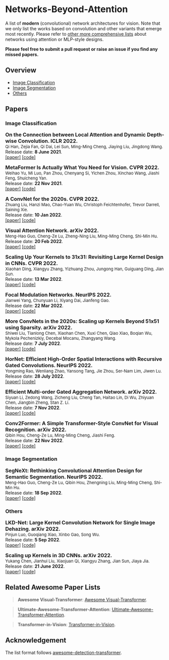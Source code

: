 # Networks-Beyond-Attention

A list of **modern** (convolutional) network architectures for vision. Note that we only list the works based on convolution and other variants that emerge most recently. Please refer to [other more comprehensive lists](#related-awesome-paper-lists) about networks using attention or MLP-style designs.

**Please feel free to submit a pull request or raise an issue if you find any missed papers.** 
 
## Overview

- [Image Classification](#image-classification)
- [Image Segmentation](#image-segmentation)
- [Others](#others)

## Papers

### Image Classification 

<p>
<font size=3><b>On the Connection between Local Attention and Dynamic Depth-wise Convolution. ICLR 2022.</b></font>
<br>
<font size=2>Qi Han, Zejia Fan, Qi Dai, Lei Sun, Ming-Ming Cheng, Jiaying Liu, Jingdong Wang.</font>
<br>
Release date: <b>8 June 2021</b>.
<br> 
<a href='https://arxiv.org/abs/2106.04263'>[paper]</a> <a href='https://github.com/Atten4Vis/DemystifyLocalViT'>[code]</a>
</p>

<p>
<font size=3><b>MetaFormer Is Actually What You Need for Vision. CVPR 2022.</b></font>
<br>
<font size=2>Weihao Yu, Mi Luo, Pan Zhou, Chenyang Si, Yichen Zhou, Xinchao Wang, Jiashi Feng, Shuicheng Yan.</font>
<br>
Release date: <b>22 Nov 2021</b>.
<br> 
<a href='https://arxiv.org/abs/2111.11418'>[paper]</a> <a href='https://github.com/sail-sg/poolformer'>[code]</a>
</p>

<p>
<font size=3><b>A ConvNet for the 2020s. CVPR 2022.</b></font>
<br>
<font size=2>Zhuang Liu, Hanzi Mao, Chao-Yuan Wu, Christoph Feichtenhofer, Trevor Darrell, Saining Xie.</font>
<br>
Release date: <b>10 Jan 2022</b>.
<br> 
<a href='https://arxiv.org/pdf/2201.03545'>[paper]</a> <a href='https://github.com/facebookresearch/ConvNeXt'>[code]</a>
</p>

<p>
<font size=3><b>Visual Attention Network. arXiv 2022.</b></font>
<br>
<font size=2>Meng-Hao Guo, Cheng-Ze Lu, Zheng-Ning Liu, Ming-Ming Cheng, Shi-Min Hu.</font>
<br>
Release date: <b>20 Feb 2022</b>.
<br> 
<a href='https://arxiv.org/abs/2202.09741'>[paper]</a> <a href='https://github.com/Visual-Attention-Network'>[code]</a>
</p>

<p>
<font size=3><b>Scaling Up Your Kernels to 31x31: Revisiting Large Kernel Design in CNNs. CVPR 2022.</b></font>
<br>
<font size=2>Xiaohan Ding, Xiangyu Zhang, Yizhuang Zhou, Jungong Han, Guiguang Ding, Jian Sun.</font>
<br>
Release date: <b>13 Mar 2022</b>.
<br> 
<a href='https://arxiv.org/abs/2203.06717'>[paper]</a> <a href='https://github.com/megvii-research/RepLKNet'>[code]</a>
</p>

<p>
<font size=3><b>Focal Modulation Networks. NeurIPS 2022.</b></font>
<br>
<font size=2>Jianwei Yang, Chunyuan Li, Xiyang Dai, Jianfeng Gao.</font>
<br>
Release date: <b>22 Mar 2022</b>.
<br> 
<a href='https://arxiv.org/pdf/2203.11926'>[paper]</a> <a href='https://github.com/microsoft/FocalNet'>[code]</a>
</p>

<p>
<font size=3><b>More ConvNets in the 2020s: Scaling up Kernels Beyond 51x51 using Sparsity. arXiv 2022.</b></font>
<br>
<font size=2>Shiwei Liu, Tianlong Chen, Xiaohan Chen, Xuxi Chen, Qiao Xiao, Boqian Wu, Mykola Pechenizkiy, Decebal Mocanu, Zhangyang Wang.</font>
<br>
Release date: <b>7 July 2022</b>.
<br> 
<a href='https://arxiv.org/abs/2207.14284'>[paper]</a> <a href='https://github.com/VITA-Group/SLaK'>[code]</a>
</p>

<p>
<font size=3><b>HorNet: Efficient High-Order Spatial Interactions with Recursive Gated Convolutions. NeurIPS 2022.</b></font>
<br>
<font size=2>Yongming Rao, Wenliang Zhao, Yansong Tang, Jie Zhou, Ser-Nam Lim, Jiwen Lu.</font>
<br>
Release date: <b>28 July 2022</b>.
<br> 
<a href='https://arxiv.org/abs/2207.14284'>[paper]</a> <a href='https://github.com/raoyongming/HorNet'>[code]</a>
</p>

<p>
<font size=3><b>Efficient Multi-order Gated Aggregation Network. arXiv 2022.</b></font>
<br>
<font size=2>Siyuan Li, Zedong Wang, Zicheng Liu, Cheng Tan, Haitao Lin, Di Wu, Zhiyuan Chen, Jiangbin Zheng, Stan Z. Li.</font>
<br>
Release date: <b>7 Nov 2022</b>.
<br>
<a href='https://arxiv.org/abs/2211.03295'>[paper]</a> <a href=''>[code]</a>
</p>

<p>
<font size=3><b>Conv2Former: A Simple Transformer-Style ConvNet for Visual Recognition. arXiv 2022.</b></font>
<br>
<font size=2>Qibin Hou, Cheng-Ze Lu, Ming-Ming Cheng, Jiashi Feng.</font>
<br>
Release date: <b>22 Nov 2022</b>.
<br>
<a href='https://arxiv.org/abs/2211.11943'>[paper]</a> <a href='https://github.com/HVision-NKU/Conv2Former'>[code]</a>
</p>

### Image Segmentation

<p>
<font size=3><b>SegNeXt: Rethinking Convolutional Attention Design for Semantic Segmentation. NeurIPS 2022.</b></font>
<br>
<font size=2>Meng-Hao Guo, Cheng-Ze Lu, Qibin Hou, Zhengning Liu, Ming-Ming Cheng, Shi-Min Hu.</font>
<br>
Release date: <b>18 Sep 2022</b>.
<br> 
<a href='https://arxiv.org/abs/2209.08575v1'>[paper]</a> <a href='https://github.com/Visual-Attention-Network/SegNeXt'>[code]</a>
</p>

### Others

<p>
<font size=3><b>LKD-Net: Large Kernel Convolution Network for Single Image Dehazing. arXiv 2022.</b></font>
<br>
<font size=2>Pinjun Luo, Guoqiang Xiao, Xinbo Gao, Song Wu.</font>
<br>
Release date: <b>5 Sep 2022</b>.
<br> 
<a href='https://arxiv.org/abs/2209.01788'>[paper]</a> <a href='https://github.com/SWU-CS-MediaLab/LKD-Net'>[code]</a>
</p>

<p>
<font size=3><b>Scaling up Kernels in 3D CNNs. arXiv 2022.</b></font>
<br>
<font size=2>Yukang Chen, Jianhui Liu, Xiaojuan Qi, Xiangyu Zhang, Jian Sun, Jiaya Jia.</font>
<br>
Release date: <b>21 June 2022</b>.
<br> 
<a href='https://arxiv.org/abs/2206.10555'>[paper]</a> <a href='https://github.com/dvlab-research/LargeKernel3D'>[code]</a>
</p>


## Related Awesome Paper Lists

> **Awesome Visual-Transformer**: [Awesome Visual-Transformer](https://github.com/dk-liang/Awesome-Visual-Transformer).

> **Ultimate-Awesome-Transformer-Attention**: [Ultimate-Awesome-Transformer-Attention](https://github.com/cmhungsteve/Awesome-Transformer-Attention#other-attention-free).

> **Transformer-in-Vision**: [Transformer-in-Vision](https://github.com/Yangzhangcst/Transformer-in-Computer-Vision).

## Acknowledgement

The list format follows [awesome-detection-transformer](https://github.com/IDEA-Research/awesome-detection-transformer).
